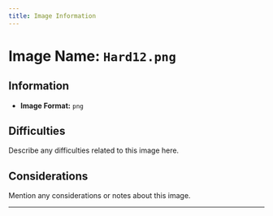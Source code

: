 ```yaml
---
title: Image Information
---
```


# Image Name: `Hard12.png`

## Information

- **Image Format:** `png`

## Difficulties

Describe any difficulties related to this image here.

## Considerations

Mention any considerations or notes about this image.

---
